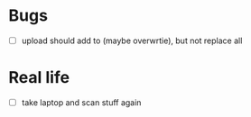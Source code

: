# Bugs
  - [ ] upload should add to (maybe overwrtie), but not replace all

# Real life
- [ ] take laptop and scan stuff again
